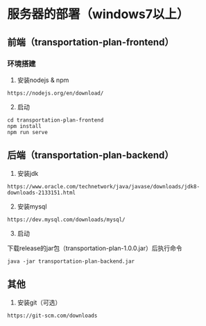 # 服务器的部署（windows7以上）

## 前端（transportation-plan-frontend）

### 环境搭建
1. 安装nodejs & npm
```
https://nodejs.org/en/download/
```

2. 启动
```
cd transportation-plan-frontend
npm install
npm run serve
```

## 后端（transportation-plan-backend）
1. 安装jdk
```
https://www.oracle.com/technetwork/java/javase/downloads/jdk8-downloads-2133151.html
```

2. 安装mysql
```
https://dev.mysql.com/downloads/mysql/
```

3. 启动

下载release的jar包（transportation-plan-1.0.0.jar）后执行命令
```
java -jar transportation-plan-backend.jar
```

## 其他
1. 安装git（可选）
```
https://git-scm.com/downloads
```
